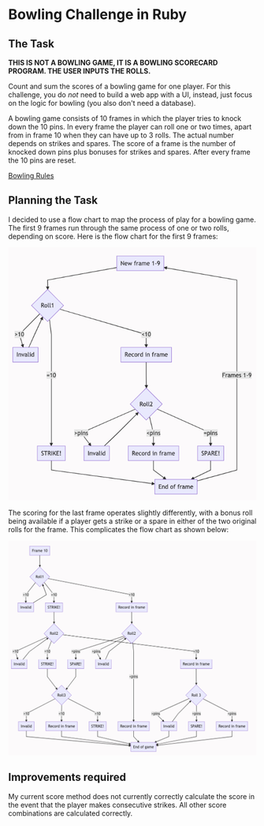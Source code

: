 # Bowling Challenge in Ruby

## The Task

**THIS IS NOT A BOWLING GAME, IT IS A BOWLING SCORECARD PROGRAM. THE USER INPUTS THE ROLLS.**

Count and sum the scores of a bowling game for one player. For this challenge, you do _not_ need to build a web app with a UI, instead, just focus on the logic for bowling (you also don't need a database).

A bowling game consists of 10 frames in which the player tries to knock down the 10 pins. In every frame the player can roll one or two times, apart from in frame 10 when they can have up to 3 rolls. The actual number depends on strikes and spares. The score of a frame is the number of knocked down pins plus bonuses for strikes and spares. After every frame the 10 pins are reset.

[Bowling Rules](bowling_rules.md)

## Planning the Task

I decided to use a flow chart to map the process of play for a bowling game.  The first 9 frames run through the same process of one or two rolls, depending on score.  Here is the flow chart for the first 9 frames:

![Frames 1-9 Flow Chart](images/frames_1_to_9_flow.png)

The scoring for the last frame operates slightly differently, with a bonus roll being available if a player gets a strike or a spare in either of the two original rolls for the frame.  This complicates the flow chart as shown below:

![Frame 10 Flow Chart](images/frame_10_flow.png)

## Improvements required
My current score method does not currently correctly calculate the score in the event that the player makes consecutive strikes. All other score combinations are calculated correctly.
